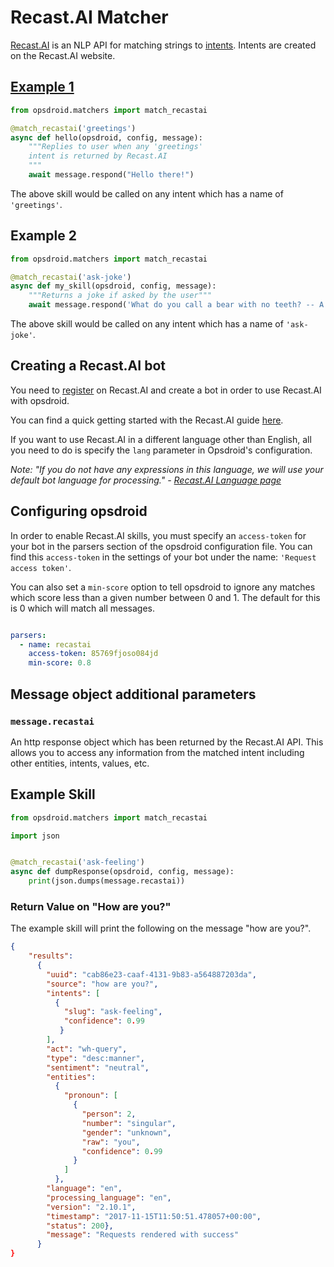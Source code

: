 # Recast.AI Matcher

[Recast.AI](https://recast.ai/) is an NLP API for matching strings to [intents](https://recast.ai/docs/intent). Intents are created on the Recast.AI website.

## [Example 1](#example1)

```python
from opsdroid.matchers import match_recastai

@match_recastai('greetings')
async def hello(opsdroid, config, message):
    """Replies to user when any 'greetings' 
    intent is returned by Recast.AI
    """
    await message.respond("Hello there!")
```

The above skill would be called on any intent which has a name of `'greetings'`. 

## Example 2

```python
from opsdroid.matchers import match_recastai

@match_recastai('ask-joke')
async def my_skill(opsdroid, config, message):
    """Returns a joke if asked by the user"""
    await message.respond('What do you call a bear with no teeth? -- A gummy bear!')
```

The above skill would be called on any intent which has a name of `'ask-joke'`.


## Creating a Recast.AI bot
You need to [register](https://recast.ai/signup) on Recast.AI and create a bot in order to use Recast.AI with opsdroid.

You can find a quick getting started with the Recast.AI guide [here](https://recast.ai/docs/create-your-bot).

If you want to use Recast.AI in a different language other than English, all you need to do is specify the `lang` parameter in Opsdroid's configuration.

_Note: "If you do not have any expressions in this language, we will use your default bot language for processing." - [Recast.AI Language page](https://recast.ai/docs/language)_

## Configuring opsdroid

In order to enable Recast.AI skills, you must specify an `access-token` for your bot in the parsers section of the opsdroid configuration file. 
You can find this `access-token` in the settings of your bot under the name: `'Request access token'`. 

You can also set a `min-score` option to tell opsdroid to ignore any matches which score less than a given number between 0 and 1. The default for this is 0 which will match all messages.

```yaml

parsers:
  - name: recastai
    access-token: 85769fjoso084jd
    min-score: 0.8
```

## Message object additional parameters

### `message.recastai`

An http response object which has been returned by the Recast.AI API. This allows you to access any information from the matched intent including other entities, intents, values, etc.


## Example Skill

```python
from opsdroid.matchers import match_recastai

import json


@match_recastai('ask-feeling')
async def dumpResponse(opsdroid, config, message):
    print(json.dumps(message.recastai))
```

### Return Value on "How are you?"

The example skill will print the following on the message "how are you?".

```json
{
    "results": 
      {
        "uuid": "cab86e23-caaf-4131-9b83-a564887203da", 
        "source": "how are you?", 
        "intents": [
          {
            "slug": "ask-feeling", 
            "confidence": 0.99 
           }
        ], 
        "act": "wh-query", 
        "type": "desc:manner", 
        "sentiment": "neutral", 
        "entities": 
          {
            "pronoun": [
              {
                "person": 2, 
                "number": "singular", 
                "gender": "unknown", 
                "raw": "you", 
                "confidence": 0.99
              }
            ]
          }, 
        "language": "en", 
        "processing_language": "en", 
        "version": "2.10.1", 
        "timestamp": "2017-11-15T11:50:51.478057+00:00", 
        "status": 200}, 
        "message": "Requests rendered with success"
      }
}
```


